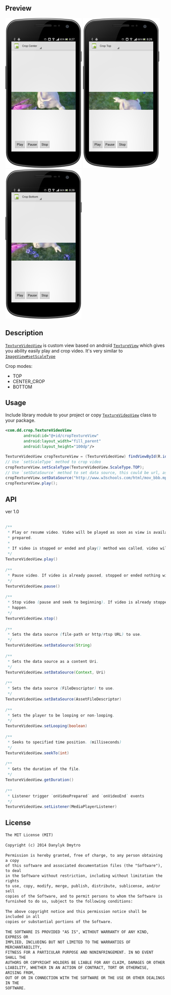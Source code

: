 ## Preview

<img src="assets/sample1.png" width="240" />
<img src="assets/sample2.png" width="240" />
<img src="assets/sample3.png" width="240" />

## Description

[`TextureVideoView`](/library/src/com/dd/crop/TextureVideoView.java) is custom view based on android [`TextureView`](http://developer.android.com/reference/android/view/TextureView.html) which gives you ability easily  play and crop video. It's very similar to [`ImageView#setScaleType`](http://developer.android.com/reference/android/widget/ImageView.html#setScaleType(android.widget.ImageView.ScaleType))

Crop modes:

 - TOP
 - CENTER_CROP
 - BOTTOM

## Usage


Include library module to your project or copy [`TextureVideoView`](/library/src/com/dd/crop/TextureVideoView.java) class to your package.


```xml
<com.dd.crop.TextureVideoView
        android:id="@+id/cropTextureView"
        android:layout_width="fill_parent"
        android:layout_height="100dp"/>
```

```java
TextureVideoView cropTextureView = (TextureVideoView) findViewById(R.id.cropTextureView);
// Use `setScaleType` method to crop video
cropTextureView.setScaleType(TextureVideoView.ScaleType.TOP);
// Use `setDataSource` method to set data source, this could be url, assets folder or path
cropTextureView.setDataSource("http://www.w3schools.com/html/mov_bbb.mp4");
cropTextureView.play();
```

## API

ver 1.0

```java

/**
 * Play or resume video. Video will be played as soon as view is available and media player is
 * prepared.
 *
 * If video is stopped or ended and play() method was called, video will start over.
 */
TextureVideoView.play()

/**
 * Pause video. If video is already paused, stopped or ended nothing will happen.
 */
TextureVideoView.pause()

/**
 * Stop video (pause and seek to beginning). If video is already stopped or ended nothing will
 * happen.
 */
TextureVideoView.stop()

/**
 * Sets the data source (file-path or http/rtsp URL) to use.
 */
TextureVideoView.setDataSource(String)

/**
 * Sets the data source as a content Uri.
 */
TextureVideoView.setDataSource(Context, Uri)

/**
 * Sets the data source (FileDescriptor) to use.
 */
TextureVideoView.setDataSource(AssetFileDescriptor)

/**
 * Sets the player to be looping or non-looping.
 */
TextureVideoView.setLooping(boolean)

/**
 * Seeks to specified time position. (milliseconds)
 */
TextureVideoView.seekTo(int)

/**
 * Gets the duration of the file.
 */
TextureVideoView.getDuration()

/**
 * Listener trigger `onVideoPrepared` and `onVideoEnd` events
 */
TextureVideoView.setListener(MediaPlayerListener)
```

## License

```
The MIT License (MIT)

Copyright (c) 2014 Danylyk Dmytro

Permission is hereby granted, free of charge, to any person obtaining a copy
of this software and associated documentation files (the "Software"), to deal
in the Software without restriction, including without limitation the rights
to use, copy, modify, merge, publish, distribute, sublicense, and/or sell
copies of the Software, and to permit persons to whom the Software is
furnished to do so, subject to the following conditions:

The above copyright notice and this permission notice shall be included in all
copies or substantial portions of the Software.

THE SOFTWARE IS PROVIDED "AS IS", WITHOUT WARRANTY OF ANY KIND, EXPRESS OR
IMPLIED, INCLUDING BUT NOT LIMITED TO THE WARRANTIES OF MERCHANTABILITY,
FITNESS FOR A PARTICULAR PURPOSE AND NONINFRINGEMENT. IN NO EVENT SHALL THE
AUTHORS OR COPYRIGHT HOLDERS BE LIABLE FOR ANY CLAIM, DAMAGES OR OTHER
LIABILITY, WHETHER IN AN ACTION OF CONTRACT, TORT OR OTHERWISE, ARISING FROM,
OUT OF OR IN CONNECTION WITH THE SOFTWARE OR THE USE OR OTHER DEALINGS IN THE
SOFTWARE.
```
